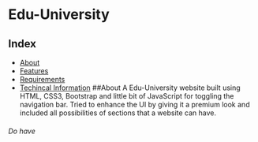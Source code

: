 # Edu-University
## Index
* [About](About)
* [Features](Features)
* [Requirements](Requirements)
* [Techincal Information](Technical-Information)
##About
A Edu-University website built using HTML, CSS3, Bootstrap and little bit of JavaScript for toggling the navigation bar. Tried to enhance the UI by giving it a premium look and included all possibilities of sections that a website can have.
###### Do have 
